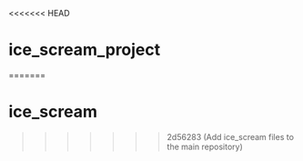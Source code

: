 <<<<<<< HEAD
# ice_scream_project
=======
# ice_scream
>>>>>>> 2d56283 (Add ice_scream files to the main repository)
